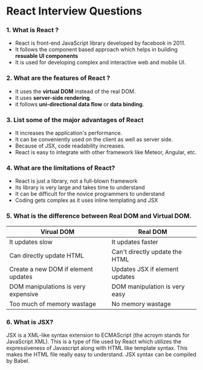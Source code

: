 # React Interview Questions

### 1. What is React ?

* React is front-end JavaScript library developed by facebook in 2011.
* It follows the component based approach which helps in building **resuable UI components**
* It is used for developing complex and interactive web and mobile UI.

### 2. What are the features of React ?

* It uses the **virtual DOM** instead of the real DOM.
* It uses **server-side rendering**.
* it follows **uni-directional data flow** or **data binding**.

### 3. List some of the major advantages of React

* It increases the application's performance.
* It can be conveniently used on the client as well as server side.
* Because of JSX, code readability increases.
* React is easy to integrate with other framework like Meteor, Angular, etc.

### 4. What are the limitations of React?

* React is just a library, not a full-blown framework
* Its library is very large and takes time to understand
* It can be difficult for the novice programmers to understand
* Coding gets complex as it uses inline templating and JSX

### 5. What is the difference between Real DOM and Virtual DOM.

| Virual DOM | Real DOM |
| ---------- | -------- |
| It updates slow | It updates faster |
| Can directly update HTML | Can't directly update the HTML |
| Create a new DOM if element updates | Updates JSX if element updates |
| DOM manipulations is very expensive | DOM manipulation is very easy |
| Too much of memory wastage | No memory wastage |

### 6. What is JSX?

JSX is a XML-like syntax extension to ECMAScript (the acroym stands for JavaScript XML). This is a type of file used by React which utilizes the expressiveness of Javascript along with HTML like template syntax. This makes the HTML file really easy to understand. JSX syntax can be compiled by Babel.

